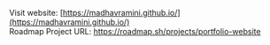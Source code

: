 Visit website: [https://madhavramini.github.io/](https://madhavramini.github.io/)
<br/>
Roadmap Project URL: https://roadmap.sh/projects/portfolio-website
